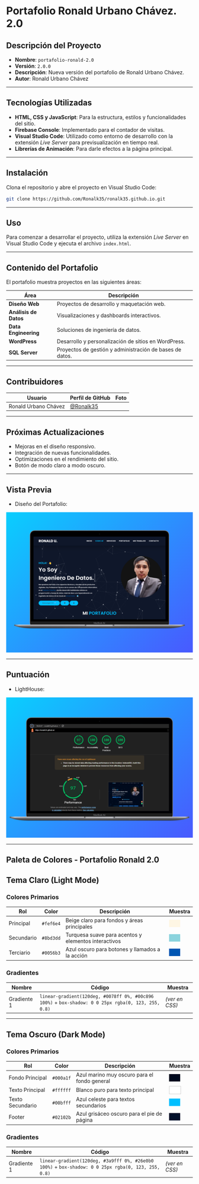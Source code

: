 # Portafolio Ronald Urbano Chávez. 2.0

## Descripción del Proyecto

- **Nombre**: `portafolio-ronald-2.0`
- **Versión**: `2.0.0`
- **Descripción**: Nueva versión del portafolio de Ronald Urbano Chávez.
- **Autor**: Ronald Urbano Chávez

---

## Tecnologías Utilizadas

- **HTML, CSS y JavaScript**: Para la estructura, estilos y funcionalidades del sitio.
- **Firebase Console**: Implementado para el contador de visitas.
- **Visual Studio Code**: Utilizado como entorno de desarrollo con la extensión *Live Server* para previsualización en tiempo real.
- **Librerías de Animación**: Para darle efectos a la página principal.

---

## Instalación

Clona el repositorio y abre el proyecto en Visual Studio Code:

```bash
git clone https://github.com/Ronalk35/ronalk35.github.io.git
```

---

## Uso

Para comenzar a desarrollar el proyecto, utiliza la extensión *Live Server* en Visual Studio Code y ejecuta el archivo `index.html`.

---

## Contenido del Portafolio

El portafolio muestra proyectos en las siguientes áreas:

| Área                  | Descripción                                              |
| --------------------- | -------------------------------------------------------- |
| **Diseño Web**        | Proyectos de desarrollo y maquetación web.               |
| **Análisis de Datos** | Visualizaciones y dashboards interactivos.               |
| **Data Engineering**  | Soluciones de ingeniería de datos.                       |
| **WordPress**         | Desarrollo y personalización de sitios en WordPress.     |
| **SQL Server**        | Proyectos de gestión y administración de bases de datos. |

---

## Contribuidores

| Usuario              | Perfil de GitHub                                 | Foto |
| -------------------- | ------------------------------------------------ | ---- |
| Ronald Urbano Chávez | [@Ronalk35](https://github.com/Ronalk35) |      | <img src="https://github.com/Ronalk35/ronalk35.github.io/assets/img/portafolio_ronald.png" width="50" height="50" />

---

## Próximas Actualizaciones

- Mejoras en el diseño responsivo.
- Integración de nuevas funcionalidades.
- Optimizaciones en el rendimiento del sitio.
- Botón de modo claro a modo oscuro.

---

## Vista Previa

- Diseño del Portafolio:

![Vista previa del portafolio](assets/img/portafolio_ronald.png)

---

## Puntuación

- LightHouse:

![Vista previa del portafolio](assets/img/lighthouse.png)

---

## Paleta de Colores - Portafolio Ronald 2.0

## Tema Claro (Light Mode)

### Colores Primarios

| Rol         | Color       | Descripción                                                  | Muestra                          |
|-------------|-------------|--------------------------------------------------------------|----------------------------------|
| Principal   | `#fef6e4`   | Beige claro para fondos y áreas principales                  | <div style="width:30px;height:20px;background:#fef6e4;"></div> |
| Secundario  | `#8bd3dd`   | Turquesa suave para acentos y elementos interactivos         | <div style="width:30px;height:20px;background:#8bd3dd;"></div> |
| Terciario   | `#0056b3`   | Azul oscuro para botones y llamados a la acción              | <div style="width:30px;height:20px;background:#0056b3;"></div> |

### Gradientes

| Nombre        | Código                                                                                   | Muestra |
|---------------|-------------------------------------------------------------------------------------------|---------|
| Gradiente 1    | `linear-gradient(120deg, #0078ff 0%, #00c896 100%)` + `box-shadow: 0 0 25px rgba(0, 123, 255, 0.8)` | *(ver en CSS)* |

---

## Tema Oscuro (Dark Mode)

### Colores Primarios

| Rol              | Color       | Descripción                                             | Muestra                          |
|------------------|-------------|---------------------------------------------------------|----------------------------------|
| Fondo Principal  | `#000a1f`   | Azul marino muy oscuro para el fondo general            | <div style="width:30px;height:20px;background:#000a1f;"></div> |
| Texto Principal  | `#ffffff`   | Blanco puro para texto principal                        | <div style="width:30px;height:20px;background:#ffffff;border:1px solid #ccc;"></div> |
| Texto Secundario | `#00bfff`   | Azul celeste para textos secundarios                    | <div style="width:30px;height:20px;background:#00bfff;"></div> |
| Footer           | `#02102b`   | Azul grisáceo oscuro para el pie de página              | <div style="width:30px;height:20px;background:#02102b;"></div> |

### Gradientes

| Nombre        | Código                                                                                   | Muestra |
|---------------|-------------------------------------------------------------------------------------------|---------|
| Gradiente 1    | `linear-gradient(120deg, #3a9fff 0%, #26e0b0 100%)` + `box-shadow: 0 0 25px rgba(0, 123, 255, 0.8)` | *(ver en CSS)* |

